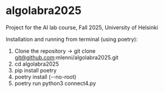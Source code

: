 # algolabra2025
Project for the AI lab course, Fall 2025, University of Helsinki

Installation and running from terminal (using poetry):
1. Clone the repository -> git clone git@github.com:mlenni/algolabra2025.git
2. cd algolabra2025
3. pip install poetry
4. poetry install (--no-root)
5. poetry run python3 connect4.py

